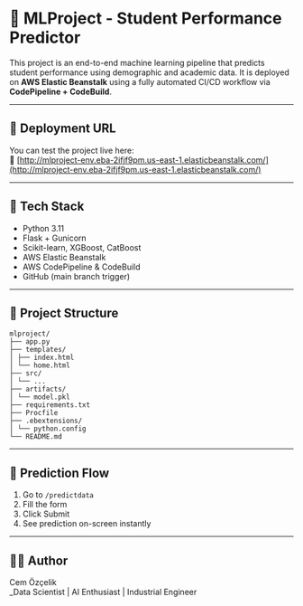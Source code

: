 # 🎯 MLProject - Student Performance Predictor

This project is an end-to-end machine learning pipeline that predicts student performance using demographic and academic data. It is deployed on **AWS Elastic Beanstalk** using a fully automated CI/CD workflow via **CodePipeline + CodeBuild**.

---

## 🚀 Deployment URL
You can test the project live here:  
🔗 [http://mlproject-env.eba-2ifjf9pm.us-east-1.elasticbeanstalk.com/](http://mlproject-env.eba-2ifjf9pm.us-east-1.elasticbeanstalk.com/)

---

## 🔧 Tech Stack
- Python 3.11
- Flask + Gunicorn
- Scikit-learn, XGBoost, CatBoost
- AWS Elastic Beanstalk
- AWS CodePipeline & CodeBuild
- GitHub (main branch trigger)

---

## 📁 Project Structure

```​
mlproject/
├── app.py
├── templates/
│ ├── index.html
│ └── home.html
├── src/
│ └── ...
├── artifacts/
│ └── model.pkl
├── requirements.txt
├── Procfile
├── .ebextensions/
│ └── python.config
└── README.md
```
---

## 🧪 Prediction Flow

1. Go to `/predictdata`
2. Fill the form
3. Click Submit
4. See prediction on-screen instantly

---

## 🙋‍♂️ Author
Cem Özçelik  
_Data Scientist | AI Enthusiast | Industrial Engineer
